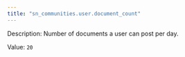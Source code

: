 ```yaml
---
title: "sn_communities.user.document_count"
---
```


Description: Number of documents a user can post per day.

Value: `20`